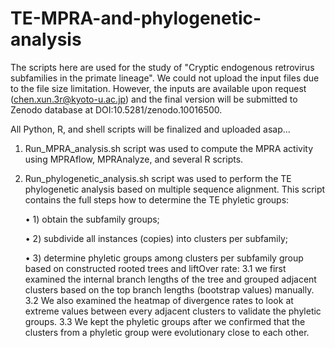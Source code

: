 # TE-MPRA-and-phylogenetic-analysis

The scripts here are used for the study of "Cryptic endogenous retrovirus subfamilies in the primate lineage". We could not upload the input files due to the file size limitation. However, the inputs are available upon request (chen.xun.3r@kyoto-u.ac.jp) and the final version will be submitted to Zenodo database at DOI:10.5281/zenodo.10016500.


All Python, R, and shell scripts will be finalized and uploaded asap...

1. Run_MPRA_analysis.sh script was used to compute the MPRA activity using MPRAflow, MPRAnalyze, and several R scripts.

2. Run_phylogenetic_analysis.sh script was used to perform the TE phylogenetic analysis based on multiple sequence alignment. This script contains the full steps how to determine the TE phyletic groups:


   •	1) obtain the subfamily groups;
   
   •	2) subdivide all instances (copies) into clusters per subfamily;

   •	3) determine phyletic groups among clusters per subfamily group based on constructed rooted trees and liftOver rate:
          3.1 we first examined the internal branch lengths of the tree and grouped adjacent clusters based on the top branch lengths (bootstrap values) manually. 
          3.2 We also examined the heatmap of divergence rates to look at extreme values between every adjacent clusters to validate the phyletic groups. 
          3.3 We kept the phyletic groups after we confirmed that the clusters from a phyletic group were evolutionary close to each other.

